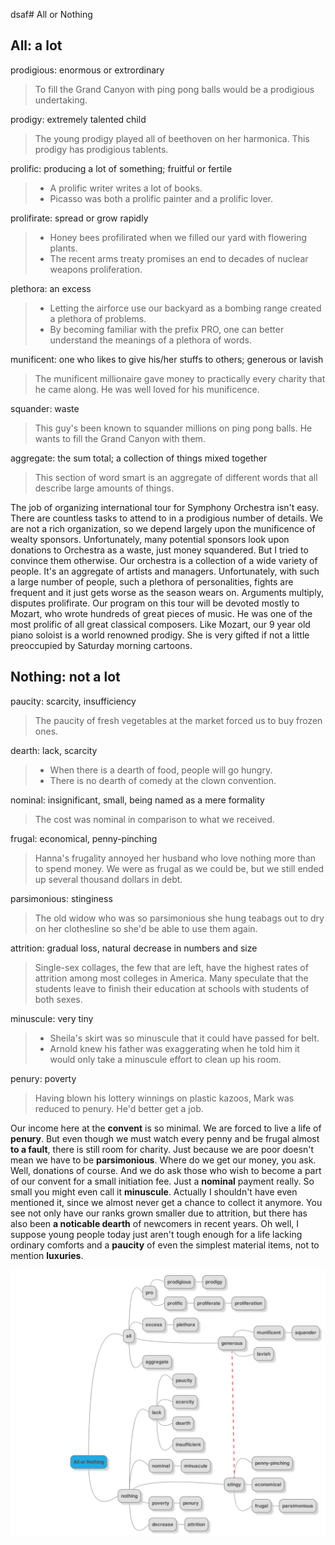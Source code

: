 dsaf# All or Nothing
## All: a lot
prodigious: enormous or extrordinary
> To fill the Grand Canyon with ping pong balls would be a prodigious undertaking.

prodigy: extremely talented child
> The young prodigy played all of beethoven on her harmonica. This prodigy has prodigious tablents.

prolific: producing a lot of something; fruitful or fertile
> - A prolific writer writes a lot of books. 
> - Picasso was both a prolific painter and a prolific lover.

prolifirate: spread or grow rapidly
> - Honey bees profilirated when we filled our yard with flowering plants.
> - The recent arms treaty promises an end to decades of nuclear weapons proliferation.

plethora: an excess
> - Letting the airforce use our backyard as a bombing range created a plethora of problems.
> - By becoming familiar with the prefix PRO, one can better understand the meanings of a plethora of words.

munificent: one who likes to give his/her stuffs to others; generous or lavish
> The munificent millionaire gave money to practically every charity that he came along. He was well loved for his munificence.

squander: waste
> This guy's been known to squander millions on ping pong balls. He wants to fill the Grand Canyon with them.

aggregate: the sum total; a collection of things mixed together
> This section of word smart is an aggregate of different words that all describe large amounts of things.

The job of organizing international tour for Symphony Orchestra isn't easy.
There are countless tasks to attend to in a prodigious number of details.
We are not a rich organization, so we depend largely upon the munificence of wealty sponsors.
Unfortunately, many potential sponsors look upon donations to Orchestra as a waste, just money squandered.
But I tried to convince them otherwise.
Our orchestra is a collection of a wide variety of people. It's an aggregate of artists and managers.
Unfortunately, with such a large number of people, such a plethora of personalities, fights are frequent and it just gets worse as the season wears on.
Arguments multiply, disputes prolifirate.
Our program on this tour will be devoted mostly to Mozart, who wrote hundreds of great pieces of music. 
He was one of the most prolific of all great classical composers.
Like Mozart, our 9 year old piano soloist is a world renowned prodigy.
She is very gifted if not a little preoccupied by Saturday morning cartoons.

## Nothing: not a lot
paucity: scarcity, insufficiency
> The paucity of fresh vegetables at the market forced us to buy frozen ones.

dearth: lack, scarcity
> - When there is a dearth of food, people will go hungry.
> - There is no dearth of comedy at the clown convention.

nominal: insignificant, small, being named as a mere formality
> The cost was nominal in comparison to what we received.

frugal: economical, penny-pinching
> Hanna's frugality annoyed her husband who love nothing more than to spend money.
> We were as frugal as we could be, but we still ended up several thousand dollars in debt.

parsimonious: stinginess
> The old widow who was so parsimonious she hung teabags out to dry on her clothesline so she'd be able to use them again.

attrition: gradual loss, natural decrease in numbers and size
> Single-sex collages, the few that are left, have the highest rates of attrition among most colleges in America. 
> Many speculate that the students leave to finish their education at schools with students of both sexes.

minuscule: very tiny
> - Sheila's skirt was so minuscule that it could have passed for belt.
> - Arnold knew his father was exaggerating when he told him it would only take a minuscule effort to clean up his room.

penury: poverty
> Having blown his lottery winnings on plastic kazoos, Mark was reduced to penury. He'd better get a job.

Our income here at the **convent** is so minimal. We are forced to live a life of **penury**. But even though we must watch every penny and be frugal almost **to a fault**, there is still room for charity. Just because we are poor doesn't mean we have to be **parsimonious**. Where do we get our money, you ask. Well, donations of course. And we do ask those who wish to become a part of our convent for a small initiation fee. Just a **nominal** payment really. So small you might even call it **minuscule**. Actually I shouldn't have even mentioned it, since we almost never get a chance to collect it anymore. You see not only have our ranks grown smaller due to attrition, but there has also been **a noticable dearth** of newcomers in recent years. Oh well, I suppose young people today just aren't tough enough for a life lacking ordinary comforts and a **paucity** of even the simplest material items, not to mention **luxuries**.

![all or nothing](img/all_or_nothing.png)